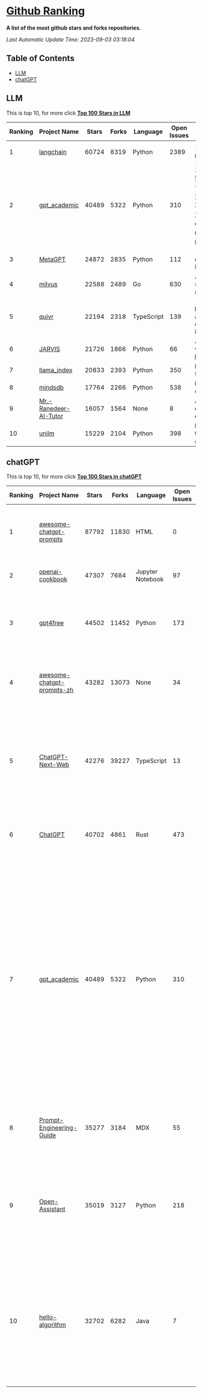 [Github Ranking](./README.md)
==========

**A list of the most github stars and forks repositories.**

*Last Automatic Update Time: 2023-09-03 03:18:04*

## Table of Contents
 * [LLM](#LLM)
 * [chatGPT](#chatGPT)

## LLM

This is top 10, for more click **[Top 100 Stars in LLM](Top100/LLM.md)**

| Ranking | Project Name | Stars | Forks | Language | Open Issues | Description | Last Commit |
| ------- | ------------ | ----- | ----- | -------- | ----------- | ----------- | ----------- |
| 1 | [langchain](https://github.com/langchain-ai/langchain) | 60724 | 8319 | Python | 2389 | ⚡ Building applications with LLMs through composability ⚡ | 2023-09-03T00:34:20Z |
| 2 | [gpt_academic](https://github.com/binary-husky/gpt_academic) | 40489 | 5322 | Python | 310 | 为ChatGPT/GLM提供图形交互界面，特别优化论文阅读/润色/写作体验，模块化设计，支持自定义快捷按钮&函数插件，支持Python和C++等项目剖析&自译解功能，PDF/LaTex论文翻译&总结功能，支持并行问询多种LLM模型，支持chatglm2等本地模型。兼容文心一言, moss, llama2, rwkv, claude2, 通义千问, 书生, 讯飞星火等。 | 2023-09-02T16:54:16Z |
| 3 | [MetaGPT](https://github.com/geekan/MetaGPT) | 24872 | 2835 | Python | 112 | 🌟 The Multi-Agent Framework: Given one line Requirement, return PRD, Design, Tasks, Repo | 2023-09-01T06:29:22Z |
| 4 | [milvus](https://github.com/milvus-io/milvus) | 22588 | 2489 | Go | 630 | A cloud-native vector database, storage for next generation AI applications | 2023-09-02T16:45:41Z |
| 5 | [quivr](https://github.com/StanGirard/quivr) | 22194 | 2318 | TypeScript | 139 | 🧠 Your Second Brain supercharged by Generative AI 🧠 Dump all your files and chat with your personal assistant on your files & more using GPT 3.5/4, Private, Anthropic, VertexAI, LLMs... | 2023-09-02T22:14:13Z |
| 6 | [JARVIS](https://github.com/microsoft/JARVIS) | 21726 | 1866 | Python | 66 | JARVIS, a system to connect LLMs with ML community. Paper: https://arxiv.org/pdf/2303.17580.pdf | 2023-08-25T17:23:43Z |
| 7 | [llama_index](https://github.com/jerryjliu/llama_index) | 20833 | 2393 | Python | 350 | LlamaIndex (GPT Index) is a data framework for your LLM applications | 2023-09-03T01:49:41Z |
| 8 | [mindsdb](https://github.com/mindsdb/mindsdb) | 17764 | 2266 | Python | 538 | MindsDB connects AI models to databases. | 2023-09-02T02:47:48Z |
| 9 | [Mr.-Ranedeer-AI-Tutor](https://github.com/JushBJJ/Mr.-Ranedeer-AI-Tutor) | 16057 | 1564 | None | 8 | A GPT-4 AI Tutor Prompt for customizable personalized learning experiences. | 2023-08-31T05:52:22Z |
| 10 | [unilm](https://github.com/microsoft/unilm) | 15229 | 2104 | Python | 398 | Large-scale Self-supervised Pre-training Across Tasks, Languages, and Modalities | 2023-08-29T14:07:57Z |


## chatGPT

This is top 10, for more click **[Top 100 Stars in chatGPT](Top100/chatGPT.md)**

| Ranking | Project Name | Stars | Forks | Language | Open Issues | Description | Last Commit |
| ------- | ------------ | ----- | ----- | -------- | ----------- | ----------- | ----------- |
| 1 | [awesome-chatgpt-prompts](https://github.com/f/awesome-chatgpt-prompts) | 87792 | 11830 | HTML | 0 | This repo includes ChatGPT prompt curation to use ChatGPT better. | 2023-09-01T00:35:03Z |
| 2 | [openai-cookbook](https://github.com/openai/openai-cookbook) | 47307 | 7684 | Jupyter Notebook | 97 | Examples and guides for using the OpenAI API | 2023-09-02T15:26:55Z |
| 3 | [gpt4free](https://github.com/xtekky/gpt4free) | 44502 | 11452 | Python | 173 | The official gpt4free repository \| various collection of powerful language models | 2023-09-02T21:59:51Z |
| 4 | [awesome-chatgpt-prompts-zh](https://github.com/PlexPt/awesome-chatgpt-prompts-zh) | 43282 | 13073 | None | 34 | ChatGPT 中文调教指南。各种场景使用指南。学习怎么让它听你的话。 | 2023-08-08T04:36:57Z |
| 5 | [ChatGPT-Next-Web](https://github.com/Yidadaa/ChatGPT-Next-Web) | 42276 | 39227 | TypeScript | 13 | A well-designed cross-platform ChatGPT UI (Web / PWA / Linux / Win / MacOS). 一键拥有你自己的跨平台 ChatGPT 应用。 | 2023-09-01T02:54:44Z |
| 6 | [ChatGPT](https://github.com/lencx/ChatGPT) | 40702 | 4861 | Rust | 473 | 🔮 ChatGPT Desktop Application (Mac, Windows and Linux) | 2023-08-03T13:51:54Z |
| 7 | [gpt_academic](https://github.com/binary-husky/gpt_academic) | 40489 | 5322 | Python | 310 | 为ChatGPT/GLM提供图形交互界面，特别优化论文阅读/润色/写作体验，模块化设计，支持自定义快捷按钮&函数插件，支持Python和C++等项目剖析&自译解功能，PDF/LaTex论文翻译&总结功能，支持并行问询多种LLM模型，支持chatglm2等本地模型。兼容文心一言, moss, llama2, rwkv, claude2, 通义千问, 书生, 讯飞星火等。 | 2023-09-02T16:54:16Z |
| 8 | [Prompt-Engineering-Guide](https://github.com/dair-ai/Prompt-Engineering-Guide) | 35277 | 3184 | MDX | 55 | 🐙 Guides, papers, lecture, notebooks and resources for prompt engineering | 2023-08-31T16:00:16Z |
| 9 | [Open-Assistant](https://github.com/LAION-AI/Open-Assistant) | 35019 | 3127 | Python | 218 | OpenAssistant is a chat-based assistant that understands tasks, can interact with third-party systems, and retrieve information dynamically to do so. | 2023-08-30T17:16:30Z |
| 10 | [hello-algorithm](https://github.com/geekxh/hello-algorithm) | 32702 | 6282 | Java | 7 | 🌍 针对小白的算法训练 \| 包括四部分：①.大厂面经 ②.力扣图解  ③.千本开源电子书 ④.百张技术思维导图（项目花了上百小时，希望可以点 star 支持，🌹感谢~）推荐免费ChatGPT使用网站 | 2023-06-13T04:13:17Z |

